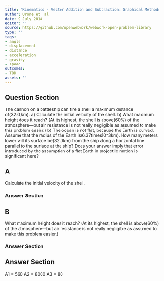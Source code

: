 ```yaml
---
title: 'Kinematics - Vector Addition and Subtraction: Graphical Methods'
author: Urone et. al
date: 9 July 2018
editor: ''
source: https://github.com/openwebwork/webwork-open-problem-library
type: ''
tags:
- angle
- displacement
- distance
- acceleration
- gravity
- speed
outcomes:
- TBD
assets: ''
---
```


## Question Section 

The cannon on a battleship can fire a shell a maximum distance of(32.0,km).
a) Calculate the initial velocity of the shell.
b) What maximum height does it reach? (At its highest, the shell is above(60%) of the atmosphere—but air resistance is not really negligible as assumed to make this problem easier.)
b) The ocean is not flat, because the Earth is curved. Assume that the radius of the Earth is(6.37times10^3km). How many meters lower will its surface be(32.0km) from the ship along a horizontal line parallel to the surface at the ship? Does your answer imply that error introduced by the assumption of a flat Earth in projectile motion is significant here?

## A
Calculate the initial velocity of the shell.
### Answer Section
## B
What maximum height does it reach? (At its highest, the shell is above(60%) of the atmosphere—but air resistance is not really negligible as assumed to make this problem easier.)
### Answer Section


## Answer Section

A1 = 560
A2 = 8000
A3 = 80
